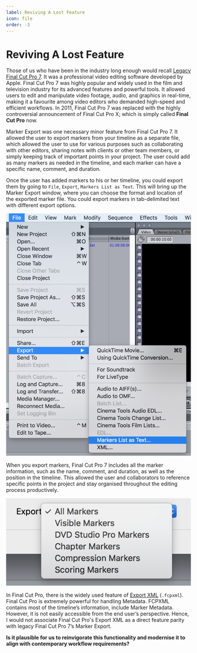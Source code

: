 ```yaml
---
label: Reviving A Lost Feature
icon: file
order: -3
---
```

# Reviving A Lost Feature

Those of us who have been in the industry long enough would recall [Legacy Final Cut Pro 7](https://en.wikipedia.org/wiki/Final_Cut_Pro#Final_Cut_Pro_4_to_7). It was a professional video editing software developed by Apple. Final Cut Pro 7 was highly popular and widely used in the film and television industry for its advanced features and powerful tools. It allowed users to edit and manipulate video footage, audio, and graphics in real-time, making it a favourite among video editors who demanded high-speed and efficient workflows. In 2011, Final Cut Pro 7 was replaced with the highly controversial announcement of Final Cut Pro X; which is simply called **Final Cut Pro** now.

Marker Export was one necessary minor feature from Final Cut Pro 7. It allowed the user to export markers from your timeline as a separate file, which allowed the user to use for various purposes such as collaborating with other editors, sharing notes with clients or other team members, or simply keeping track of important points in your project. The user could add as many markers as needed in the timeline, and each marker can have a specific name, comment, and duration.

Once the user has added markers to his or her timeline, you could export them by going to `File`, `Export`, `Markers List as Text`. This will bring up the Marker Export window, where you can choose the format and location of the exported marker file. You could export markers in tab-delimited text with different export options.

![Markers List as Text](/assets/fcp7_markers_1.png)

When you export markers, Final Cut Pro 7 includes all the marker information, such as the name, comment, and duration, as well as the position in the timeline. This allowed the user and collaborators to reference specific points in the project and stay organised throughout the editing process productively.

![Export Options](/assets/fcp7_markers_2.png)

In Final Cut Pro, there is the widely used feature of [Export XML](https://support.apple.com/en-sg/guide/final-cut-pro/verdbd66ae/mac) (`.fcpxml`). Final Cut Pro is extremely powerful for handling Metadata. FCPXML contains most of the timeline’s information, include Marker Metadata. However, it is not easily accessible from the end user’s perspective. Hence, I would not associate Final Cut Pro's Export XML as a direct feature parity with legacy Final Cut Pro 7’s Marker Export.

**Is it plausible for us to reinvigorate this functionality and modernise it to align with contemporary workflow requirements?**